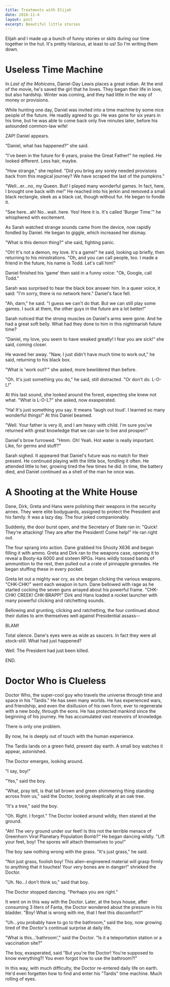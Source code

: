 ```yaml
---
title: Treatments with Elijah
date: 2016-11-4
layout: post
excerpt: Beautiful little stories
---
```


Elijah and I made up a bunch of funny stories or skits during our time together in the hut.
It's pretty hilarious, at least to us! So I'm writing them down.

# Useless Time Machine

In _Last of the Mohicans_, Daniel-Day Lewis places a great indian. At the end of the movie,
he's saved the girl that he loves. They began their life in love, but also hardship.
Winter was coming, and they had little in the way of money or provisions.

While hunting one day, Daniel was invited into a time machine by some nice people of the
future. He readily agreed to go. He was gone for six years in his time, but he was able
to come back only five minutes later, before his astounded common-law wife!

ZAP! Daniel appears.

"Daniel, what has happened?" she said.

"I've been in the future for 6 years, praise the Great Father!" he replied.
He looked different. Less hair, maybe.

"How strange," she replied. "Did you bring any sorely needed provisions back from this
magical journey? We have scraped the last of the pumpkins."

"Well...er...no, my Queen. But! I played many wonderful games. In fact, here, I brought
one back with me!" He reached into his jerkin and removed a small black rectangle, sleek
as a black cat, though without fur. He began to fondle it.

"See here...ah! No...wait..here. Yes! Here it is. It's called 'Burger Time.'" he
whisphered with excitement.

As Sarah watched strange sounds came from the device, now rapidly fondled by Daniel.
He began to giggle, which increased her dismay.

"What is this demon thing?" she said, fighting panic.

"Oh! It's not a demon, my love. It's a game!" he said, looking up briefly, then returning
to his ministrations. "Oh, and you can call people, too. I made a friend in the future,
his name is Todd. Let's call him!"

Daniel finished his 'game' then said in a funny voice: "Ok, Google, call Todd."

Sarah was surprised to hear the black box answer him. In a queer voice, it said: "I'm sorry,
there is no network here." Daniel's face fell.

"Ah, darn," he said. "I guess we can't do that. But we can still play some games. I 
suck at them, the other guys in the future are a lot better!"

Sarah noticed that the strong muscles on Daniel's arms were gone. And he had a great soft
belly. What had they done to him in this nightmarish future time?

"Daniel, my love, you seem to have weaked greatly! I fear you are sick!" she said, coming
closer.

He waved her away. "Naw, I just didn't have much time to work out," he said, returning to
his black box.

"What is 'work out?'" she asked, more bewildered than before.

"Oh. It's just something you do," he said, still distracted. "Or don't do. L-O-L!"

At this last sound, she looked around the forest, expecting she knew not what. "What is
L-O-L?" she asked, now exasperated.

"Ha! It's just something you say. It means 'laugh out loud'. I learned so many wonderful
things!" At this Daniel beamed.

"Well. Your father is very ill, and I am heavy with child. I'm sure you've returned with
great knowledge that we can use to live and prosper!"

Daniel's brow furrowed. "Hmm. Oh! Yeah. Hot water is really important. Like, for germs
and stuff?"

Sarah sighed. It appeared that Daniel's future was no match for their present. He continued
playing with the little box, fondling it often. He attended little to her, growing tired
the few times he did. In time, the battery died, and Daniel continued as a shell of the
man he once was.

# A Shooting at the White House

Dane, Dirk, Greta and Hans were polishing their weapons in the security annex. They
were elite bodyguards, assigned to protect the President and his family. It was a lazy
day. The four joked companionably.

Suddenly, the door burst open, and the Secretary of State ran in: "Quick! They're attacking!
They are after the President! Come help!" He ran right out.

The four sprang into action. Dane grabbed his Shooty X636 and began filling it with ammo.
Greta and Dirk ran to the weapons case, opening it to reveal a Booty-ka 6000 and sixteen
RPGs. Hans wildly tossed bands of ammunition to the rest, then pulled out a crate of
pinnapple grenades. He began stuffing these in every pocket.

Greta let out a mighty war cry, as she began clicking the various weapons. "CHK-CHK!" went
each weapon in turn. Dane bellowed with rage as he started cocking the seven guns arrayed
about his powerful frame. "CHK-CHK! CREEK! CHK-BRAPP!" Dirk and Hans loaded a rocket launcher
with many powerful clicking and ratchetting sounds.

Bellowing and grunting, clicking and ratchetting, the four continued about their duties to
arm themselves well against Presidential assass--

BLAM!

Total silence. Dane's eyes were as wide as saucers. In fact they were all stock-still.
What had just happened?

Well. The President had just been killed.

END.

# Doctor Who is Clueless

Doctor Who, the super-cool guy who travels the universe through time and space in
his "Tardis." He has seen many worlds. He has experienced wars, and friendship, and
even the disillusion of his own form, ever to regenerate with a new body, through
the eons. He has protected mankind since the beginning of his journey. He has
accumulated vast resevoirs of knowledge. 

There is only one problem.

By now, he is deeply out of touch with the human experience.

The Tardis lands on a green field, present day earth. A small boy watches it appear,
astonished.

The Doctor emerges, looking around.

"I say, boy!"

"Yes," said the boy.

"What, pray tell, is that tall brown and green shimmering thing standing across from us,"
said the Doctor, looking skeptically at an oak tree.

"It's a tree," said the boy.

"Oh. Right. I forgot." The Doctor looked around wildly, then stared at the ground.

"Ah! The very ground under our feet! Is this not the terrible menace of Greenhorn Viral
Planetary Population Bomb?" He began dancing wildly. "Lift your feet, boy! The spores
will attach themselves to you!"

The boy saw nothing wrong with the grass. "It's just grass," he said.

"Not just grass, foolish boy! This alien-engineered material will grasp firmly to anything
that it touches! Your very bones are in danger!" shrieked the Doctor.

"Uh. No...I don't think so," said that boy.

The Doctor stopped dancing. "Perhaps you are right."

It went on in this way with the Doctor. Later, at the boys house, after consuming 3 liters
of Fanta, the Doctor wondered about the pressure in his bladder. "Boy! What is wrong with
me, that I feel this discomfort?"

"Uh...you probably have to go to the bathroom," said the boy, now growing tired of the
Doctor's continual surprise at daily life.

"What is this...'bathroom'," said the Doctor. "Is it a teleportation station or a
vaccination site?"

The boy, exasperated, said "But you're the Doctor! You're supposed to know everything?!
You even forgot how to use the bathroom?!"

In this way, with much difficulty, the Doctor re-entered daily life on earth.
He'd even forgetten how to find and enter his "Tardis" time machine. Much rolling of eyes.



